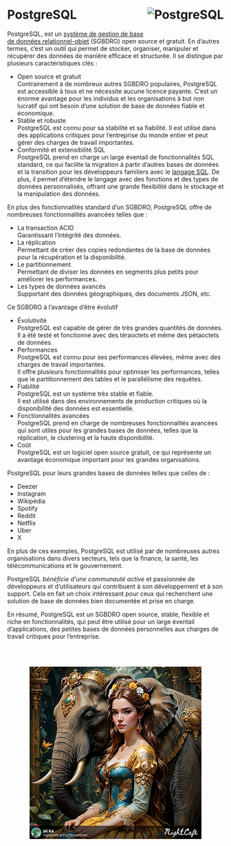 # **PostgreSQL** <a href="https://github.com/MiKL5/PostgreSQL"> <img src="https://upload.wikimedia.org/wikipedia/commons/2/29/Postgresql_elephant.svg" alt="PostgreSQL" title="PostgreSQL" align="right" height="64px"> </a>

PostgreSQL, est un [système de gestion de base de données relationnel-objet](../ordbms) (SGBDRO) open source et gratuit. En d’autres termes, c’est un outil qui permet de stocker, organiser, manipuler et récupérer des données de manière efficace et structurée. Il se distingue par plusieurs caractéristiques clés :
* Open source et gratuit  
  Contrairement à de nombreux autres SGBDRO populaires, PostgreSQL est accessible à tous et ne nécessite aucune licence payante.
  C’est un énorme avantage pour les individus et les organisations à but non lucratif qui ont besoin d’une solution de base de données fiable et économique.
* Stable et robuste  
  PostgreSQL est connu pour sa stabilité et sa fiabilité. Il est utilisé dans des applications critiques pour l’entreprise du monde entier et peut gérer des charges de travail importantes.  
* Conformité et extensibilité SQL  
  PostgreSQL prend en charge un large éventail de fonctionnalités SQL standard, ce qui facilite la migration à partir d’autres bases de données et la transition pour les développeurs familiers avec le [langage SQL](https://github.com/MiKL5/DS/tree/master/SQL). De plus, il permet d’étendre le langage avec des fonctions et des types de données personnalisés, offrant une grande flexibilité dans le stockage et la manipulation des données.  

En plus des fonctionnalités standard d’un SGBDRO, PostgreSQL offre de nombreuses fonctionnalités avancées telles que :
* La transaction ACID  
  Garantissant l’intégrité des données.
* La réplication  
  Permettant de créer des copies redondantes de la base de données pour la récupération et la disponibilité.
* Le partitionnement  
  Permettant de diviser les données en segments plus petits pour améliorer les performances.
* Les types de données avancés  
  Supportant des données géographiques, des documents JSON, etc.

Ce SGBDRO à l’avantage d’être évolutif  
* Évolutivité  
  PostgreSQL est capable de gérer de très grandes quantités de données.  
  Il a été testé et fonctionne avec des téraoctets et même des pétaoctets de données.
* Performances  
  PostgreSQL est connu pour ses performances élevées, même avec des charges de travail importantes.  
  Il offre plusieurs fonctionnalités pour optimiser les performances, telles que le partitionnement des tables et le parallélisme des requêtes.
* Fiabilité  
  PostgreSQL est un système très stable et fiable.  
  Il est utilisé dans des environnements de production critiques où la disponibilité des données est essentielle.
* Fonctionnalités avancées  
  PostgreSQL prend en charge de nombreuses fonctionnalités avancées qui sont utiles pour les grandes bases de données, telles que la réplication, le clustering et la haute disponibilité.
* Coût  
  PostgreSQL est un logiciel open source gratuit, ce qui représente un avantage économique important pour les grandes organisations.

PostgreSQL pour leurs grandes bases de données telles que celles de :
* Deezer
* Instagram
* Wikipédia
* Spotify
* Reddit
* Netflix
* Uber
* X

En plus de ces exemples, PostgreSQL est utilisé par de nombreuses autres organisations dans divers secteurs, tels que la finance, la santé, les télécommunications et le gouvernement.

PostgreSQL _bénéficie d’une communauté active_ et passionnée de développeurs et d’utilisateurs qui contribuent à son développement et à son support. Cela en fait un choix intéressant pour ceux qui recherchent une solution de base de données bien documentée et prise en charge.

En résumé, PostgreSQL est un SGBDRO open source, stable, flexible et riche en fonctionnalités, qui peut être utilisé pour un large éventail d’applications, des petites bases de données personnelles aux charges de travail critiques pour l’entreprise.

<br><br><div align="center"><a href="https://github.com/MiKL5/PostgreSQL"><img src="../../assets/elephant1.jpg"></a></div>
